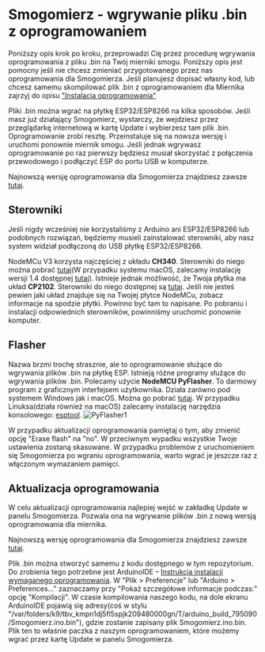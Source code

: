 # Smogomierz - wgrywanie pliku .bin z oprogramowaniem

Poniższy opis krok po kroku, przeprowadzi Cię przez procedurę wgrywania oprogramowania z pliku .bin na Twój mierniki smogu. Poniższy opis jest pomocny jeśli nie chcesz zmieniać przygotowanego przez nas oprogramowania dla Smogomierza. Jeśli planujesz dopisać własny kod, lub chcesz samemu skompilować plik .bin z oprogramowaniem dla Miernika zajrzyj do opisu ["Instalacja oprogramowania"](https://github.com/hackerspace-silesia/Smogomierz/blob/master/instrukcje/software.md)

Pliki .bin można wgrać na płytkę ESP32/ESP8266 na kilka sposobów. Jeśli masz już działający Smogomierz, wystarczy, że wejdziesz przez przeglądarkę internetową w kartę Update i wybierzesz tam plik .bin. Oprogramowanie zrobi resztę. Przeinstaluje się na nowsza wersję i uruchomi ponownie miernik smogu. Jeśli jednak wgrywasz oprogramowanie po raz pierwszy będziesz musiał skorzystać z połączenia przewodowego i podłączyć ESP do portu USB w komputerze.

Najnowszą wersję oprogramowania dla Smogomierza znajdziesz zawsze [tutaj](https://github.com/hackerspace-silesia/Smogomierz/releases).

## Sterowniki

Jeśli nigdy wcześniej nie korzystaliśmy z Arduino ani ESP32/ESP8266 lub podobnych rozwiązań, będziemy musieli zainstalować sterowniki, aby nasz system widział podłączoną do USB płytkę ESP32/ESP8266.

NodeMCu V3 korzysta najczęściej z układu **CH340**. Sterowniki do niego można pobrać [tutaj](https://sparks.gogo.co.nz/ch340.html)(W przypadku systemu macOS, zalecamy instalację wersji 1.4 dostępnej [tutaj](https://github.com/adrianmihalko/ch340g-ch34g-ch34x-mac-os-x-driver)). 
Istnieje jednak możliwość, że Twoja płytka ma układ **CP2102**. Sterowniki do niego dostępnej są [tutaj](https://www.silabs.com/products/development-tools/software/usb-to-uart-bridge-vcp-drivers). 
Jeśli nie jesteś pewien jaki układ znajduje się na Twojej płytce NodeMCu, zobacz informacje na spodzie płytki. Powinno być tam to napisane. 
Po pobraniu i instalacji odpowiednich sterowników, powinniśmy uruchomić ponownie komputer. 


## Flasher

Nazwa brzmi trochę strasznie, ale to oprogramowanie służące do wgrywania plików .bin na płytkę ESP. Istnieją różne programy służące do wgrywania plików .bin. Polecamy użycie **NodeMCU PyFlasher**. To darmowy program z graficznym interfejsem użytkownika. Działa zarówno pod systemem Windows jak i macOS. Można go pobrać [tutaj](https://github.com/marcelstoer/nodemcu-pyflasher/releases). 
W przypadku Linuksa(działa również na macOS) zalecamy instalację narzędzia konsolowego: [esptool](https://github.com/espressif/esptool). 
![PyFlasher1](https://raw.githubusercontent.com/hackerspace-silesia/Smogomierz/master/instrukcje/screens/PyFlasher1.jpg)

W przypadku aktualizacji oprogramowania pamiętaj o tym, aby zmienić opcję "Erase flash" na "no". W przeciwnym wypadku wszystkie Twoje ustawienia zostaną skasowane. W przypadku problemów z uruchomieniem się Smogomierza po wgraniu oprogramowania, warto wgrać je jeszcze raz z włączonym wymazaniem pamięci.

## Aktualizacja oprogramowania

W celu aktualizacji oprogramowania najlepiej wejść w zakładkę Update w panelu Smogomierza. Pozwala ona na wgrywanie plików .bin z nową wersją oprogramowania dla miernika. 

Najnowszą wersję oprogramowania dla Smogomierza znajdziesz zawsze [tutaj](https://github.com/hackerspace-silesia/Smogomierz/releases).

Plik .bin można stworzyć samemu z kodu dostępnego w tym repozytorium. Do zrobienia tego potrzebne jest ArduinoIDE – [Instrukcja instalacji wymaganego oprogramowania](https://github.com/hackerspace-silesia/Smogomierz/blob/master/instrukcje/software.md). W "Plik > Preferencje" lub "Arduino > Preferences…" zaznaczamy przy "Pokaż szczegółowe informacje podczas:" opcję "Kompilacji". W czasie kompilowania naszego kodu, na dole ekranu ArduinoIDE pojawią się adresy(coś w stylu "/var/folders/k9/tbv_kmpn1dj5fl5spjk209480000gn/T/arduino_build_795090/Smogomierz.ino.bin"), gdzie zostanie zapisany plik Smogomierz.ino.bin. Plik ten to właśnie paczka z naszym oprogramowaniem, które możemy wgrać przez kartę Update w panelu Smogomierza. 
